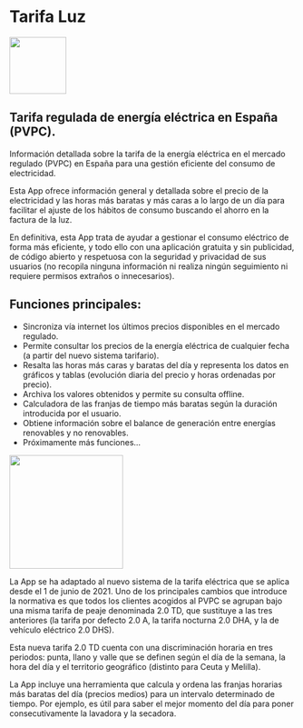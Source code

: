 # Tarifa Luz

<img src="https://github.com/Webierta/tarifa_luz/blob/main/fastlane/metadata/android/en-US/images/icon.png" width="100">

## Tarifa regulada de energía eléctrica en España (PVPC).

Información detallada sobre la tarifa de la energía eléctrica en el mercado regulado (PVPC) en España para una gestión eficiente del consumo de electricidad.

Esta App ofrece información general y detallada sobre el precio de la electricidad y las horas más baratas y más caras a lo largo de un día para facilitar el ajuste de los hábitos de consumo buscando el ahorro en la factura de la luz.

En definitiva, esta App trata de ayudar a gestionar el consumo eléctrico de forma más eficiente, y todo ello con una aplicación gratuita y sin publicidad, de código abierto y respetuosa con la seguridad y privacidad de sus usuarios (no recopila ninguna información ni realiza ningún seguimiento ni requiere permisos extraños o innecesarios).

## Funciones principales:

* Sincroniza vía internet los últimos precios disponibles en el mercado regulado.
* Permite consultar los precios de la energía eléctrica de cualquier fecha (a partir del nuevo sistema tarifario).
* Resalta las horas más caras y baratas del día y representa los datos en gráficos y tablas (evolución diaria del precio y horas ordenadas por precio).
* Archiva los valores obtenidos y permite su consulta offline.
* Calculadora de las franjas de tiempo más baratas según la duración introducida por el usuario.
* Obtiene información sobre el balance de generación entre energías renovables y no renovables.
* Próximamente más funciones...

<img src="https://github.com/Webierta/tarifa_luz/blob/main/fastlane/metadata/android/en-US/images/phoneScreenshots/screenshot1.png" width="200">

La App se ha adaptado al nuevo sistema de la tarifa eléctrica que se aplica desde el 1 de junio de 2021. Uno de los principales cambios que introduce la normativa es que todos los clientes acogidos al PVPC se agrupan bajo una misma tarifa de peaje denominada 2.0 TD, que sustituye a las tres anteriores (la tarifa por defecto 2.0 A, la tarifa nocturna 2.0 DHA, y la de vehículo eléctrico 2.0 DHS).

Esta nueva tarifa 2.0 TD cuenta con una discriminación horaria en tres periodos: punta, llano y valle que se definen según el día de la semana, la hora del día y el territorio geográfico (distinto para Ceuta y Melilla).

La App incluye una herramienta que calcula y ordena las franjas horarias más baratas del día (precios medios) para un intervalo determinado de tiempo. Por ejemplo, es útil para saber el mejor momento del día para poner consecutivamente la lavadora y la secadora.